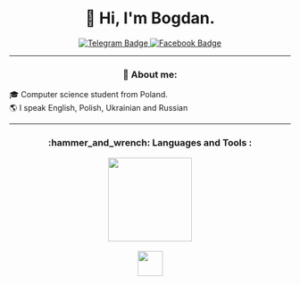 <h1 align="center">👋 Hi, I'm Bogdan.</h3>

<p align="center">
  <a href="https://t.me/bderdz">
    <img src="https://img.shields.io/badge/Telegram-1A1B26?style=for-the-badge&logo=telegram&logoColor=white" alt="Telegram Badge"/>
   </a>
  <a href="https://www.facebook.com/b.derdz/">
    <img src="https://img.shields.io/badge/Facebook-1A1B26?style=for-the-badge&logo=facebook&logoColor=white" alt="Facebook Badge"/>
   </a>
</p>

---

<h3 align="center">📕 About me:</h3>

<p>
  🎓 Computer science student from Poland. 
  <br>
  🌎 I speak English, Polish, Ukrainian and Russian 
</p>

---

<h3 align="center">:hammer_and_wrench: Languages and Tools :</h3>

<div align="center">
  <img height=150 align="center" src="https://github-readme-stats-sigma-five.vercel.app/api/top-langs/?username=bderdz&layout=compact&theme=dracula&hide_border=true" />
  <br>
  <br>
  <img height=45 align="center" src="https://go-skill-icons.vercel.app/api/icons?i=cpp,python,numpy,pandas,jupyter,git"/>
</div>
